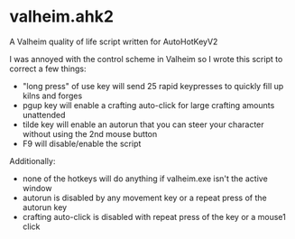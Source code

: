 # valheim.ahk2
A Valheim quality of life script written for AutoHotKeyV2

I was annoyed with the control scheme in Valheim so I wrote this script to correct a few things:
* "long press" of use key will send 25 rapid keypresses to quickly fill up kilns and forges
* pgup key will enable a crafting auto-click for large crafting amounts unattended
* tilde key will enable an autorun that you can steer your character without using the 2nd mouse button
* F9 will disable/enable the script

Additionally:
* none of the hotkeys will do anything if valheim.exe isn't the active window
* autorun is disabled by any movement key or a repeat press of the autorun key
* crafting auto-click is disabled with repeat press of the key or a mouse1 click

